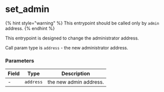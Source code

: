 # set\_admin

{% hint style="warning" %}
This entrypoint should be called only by `admin` address.
{% endhint %}

This entrypoint is designed to change the administrator address.&#x20;

Call param type is `address` - the new administrator address.

### Parameters

| Field |    Type   | Description            |
| ----- | :-------: | ---------------------- |
| -     | `address` | the new admin address. |
